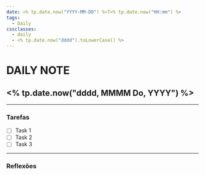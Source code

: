 ```yaml
---
date: <% tp.date.now("YYYY-MM-DD") %>T<% tp.date.now("HH:mm") %>
tags:
  - Daily
cssclasses:
  - daily
  - <% tp.date.now("dddd").toLowerCase() %>
---
```

# DAILY NOTE
## <% tp.date.now("dddd, MMMM Do, YYYY") %>
***
### Tarefas
- [ ] Task 1
- [ ] Task 2
- [ ] Task 3
***
### Reflexões
